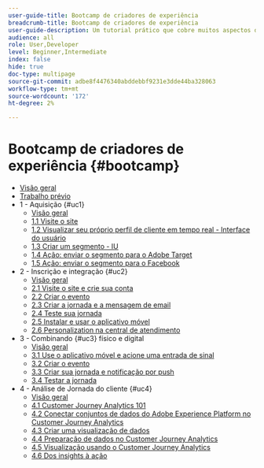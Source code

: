 ```yaml
---
user-guide-title: Bootcamp de criadores de experiência
breadcrumb-title: Bootcamp de criadores de experiência
user-guide-description: Um tutorial prático que cobre muitos aspectos do Adobe Experience Platform.
audience: all
role: User,Developer
level: Beginner,Intermediate
index: false
hide: true
doc-type: multipage
source-git-commit: adbe8f4476340abddebbf9231e3dde44ba328063
workflow-type: tm+mt
source-wordcount: '172'
ht-degree: 2%

---
```



# Bootcamp de criadores de experiência {#bootcamp}

+ [Visão geral](/help/bootcamp/overview.md)
+ [Trabalho prévio](/help/bootcamp/prework.md)
+ 1 - Aquisição {#uc1}
   + [Visão geral](/help/bootcamp/uc/uc1/uc1.md)
   + [1.1 Visite o site](/help/bootcamp/uc/uc1/ex1.md)
   + [1.2 Visualizar seu próprio perfil de cliente em tempo real - Interface do usuário](/help/bootcamp/uc/uc1/ex2.md)
   + [1.3 Criar um segmento - IU](/help/bootcamp/uc/uc1/ex3.md)
   + [1.4 Ação: enviar o segmento para o Adobe Target](/help/bootcamp/uc/uc1/ex4.md)
   + [1.5 Ação: enviar o segmento para o Facebook](/help/bootcamp/uc/uc1/ex5.md)
+ 2 - Inscrição e integração {#uc2}
   + [Visão geral](/help/bootcamp/uc/uc2/uc2.md)
   + [2.1 Visite o site e crie sua conta](/help/bootcamp/uc/uc2/ex1.md)
   + [2.2 Criar o evento](/help/bootcamp/uc/uc2/ex2.md)
   + [2.3 Criar a jornada e a mensagem de email](/help/bootcamp/uc/uc2/ex3.md)
   + [2.4 Teste sua jornada](/help/bootcamp/uc/uc2/ex4.md)
   + [2.5 Instalar e usar o aplicativo móvel](/help/bootcamp/uc/uc2/ex5.md)
   + [2.6 Personalization na central de atendimento](/help/bootcamp/uc/uc2/ex6.md)
+ 3 - Combinando {#uc3} físico e digital
   + [Visão geral](/help/bootcamp/uc/uc3/uc3.md)
   + [3.1 Use o aplicativo móvel e acione uma entrada de sinal](/help/bootcamp/uc/uc3/ex1.md)
   + [3.2 Criar o evento](/help/bootcamp/uc/uc3/ex2.md)
   + [3.3 Criar sua jornada e notificação por push](/help/bootcamp/uc/uc3/ex3.md)
   + [3.4 Testar a jornada](/help/bootcamp/uc/uc3/ex4.md)
+ 4 - Análise de Jornada do cliente {#uc4}
   + [Visão geral](/help/bootcamp/uc/uc4/uc4.md)
   + [4.1 Customer Journey Analytics 101](/help/bootcamp/uc/uc4/ex1.md)
   + [4.2 Conectar conjuntos de dados do Adobe Experience Platform no Customer Journey Analytics](/help/bootcamp/uc/uc4/ex2.md)
   + [4.3 Criar uma visualização de dados](/help/bootcamp/uc/uc4/ex3.md)
   + [4.4 Preparação de dados no Customer Journey Analytics](/help/bootcamp/uc/uc4/ex4.md)
   + [4.5 Visualização usando o Customer Journey Analytics](/help/bootcamp/uc/uc4/ex5.md)
   + [4.6 Dos insights à ação](/help/bootcamp/uc/uc4/ex6.md)